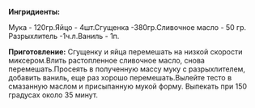 **Ингридиенты:**

Мука - 120гр.Яйцо - 4шт.Сгущенка -380гр.Сливочное масло - 50 гр. Разрыхлитель -1ч.л.Ваниль - 1п.

**Приготовление:**
Сгущенку и яйца перемешать на низкой скорости миксером.Влить растопленное сливочное масло, снова перемешать.Просеять в полученную массу муку с разрыхлителем, добавить ваниль, еще раз хорошо перемешать.Вылейте тесто в смазанную маслом и присыпанную мукой форму. Выпекать при 150 градусах около 35 минут.